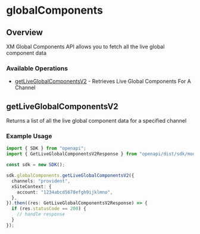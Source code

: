 # globalComponents

## Overview

XM Global Components API allows you to fetch all the live global component data

### Available Operations

* [getLiveGlobalComponentsV2](#getliveglobalcomponentsv2) - Retrieves Live Global Components For A Channel

## getLiveGlobalComponentsV2

Returns a list of all the live global component data for a specified channel

### Example Usage

```typescript
import { SDK } from "openapi";
import { GetLiveGlobalComponentsV2Response } from "openapi/dist/sdk/models/operations";

const sdk = new SDK();

sdk.globalComponents.getLiveGlobalComponentsV2({
  channels: "provident",
  xSiteContext: {
    account: "1234abcd5678efgh9ijklmno",
  },
}).then((res: GetLiveGlobalComponentsV2Response) => {
  if (res.statusCode == 200) {
    // handle response
  }
});
```
